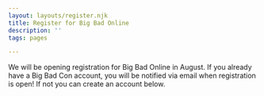 ```yaml
---
layout: layouts/register.njk
title: Register for Big Bad Online
description: ''
tags: pages

---
```


We will be opening registration for Big Bad Online in August. If you already have a Big Bad Con account, you will be notified via email when registration is open! If not you can create an account below.
